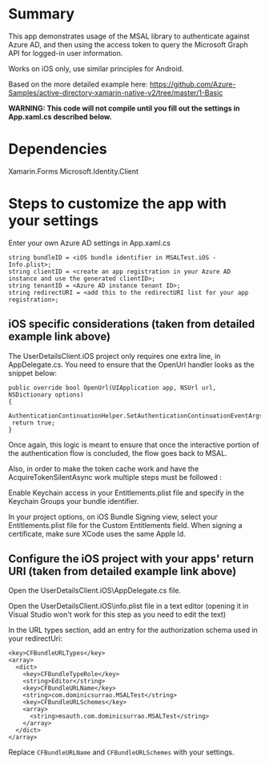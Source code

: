 ﻿# Summary
This app demonstrates usage of the MSAL library to authenticate against Azure AD, and then using the access token to query the Microsoft Graph API for logged-in user information.

Works on iOS only, use similar principles for Android.

Based on the more detailed example here:
https://github.com/Azure-Samples/active-directory-xamarin-native-v2/tree/master/1-Basic

**WARNING: This code will not compile until you fill out the settings in App.xaml.cs described below.**

# Dependencies
Xamarin.Forms
Microsoft.Identity.Client

# Steps to customize the app with your settings
Enter your own Azure AD settings in App.xaml.cs
```
string bundleID = <iOS bundle identifier in MSALTest.iOS - Info.plist>;
string clientID = <create an app registration in your Azure AD instance and use the generated clientID>;
string tenantID = <Azure AD instance tenant ID>;
string redirectURI = <add this to the redirectURI list for your app registration>;
```

## iOS specific considerations (taken from detailed example link above)

The UserDetailsClient.iOS project only requires one extra line, in AppDelegate.cs. You need to ensure that the OpenUrl handler looks as the snippet below:
```
public override bool OpenUrl(UIApplication app, NSUrl url, NSDictionary options)
{
 AuthenticationContinuationHelper.SetAuthenticationContinuationEventArgs(url);
 return true;
}
```

Once again, this logic is meant to ensure that once the interactive portion of the authentication flow is concluded, the flow goes back to MSAL.

Also, in order to make the token cache work and have the AcquireTokenSilentAsync work multiple steps must be followed :

Enable Keychain access in your Entitlements.plist file and specify in the Keychain Groups your bundle identifier.

In your project options, on iOS Bundle Signing view, select your Entitlements.plist file for the Custom Entitlements field.
When signing a certificate, make sure XCode uses the same Apple Id.

## Configure the iOS project with your apps' return URI (taken from detailed example link above)

Open the UserDetailsClient.iOS\AppDelegate.cs file.

Open the UserDetailsClient.iOS\info.plist file in a text editor (opening it in Visual Studio won't work for this step as you need to edit the text)

In the URL types section, add an entry for the authorization schema used in your redirectUri:

```
<key>CFBundleURLTypes</key>
<array>
  <dict>
    <key>CFBundleTypeRole</key>
    <string>Editor</string>
    <key>CFBundleURLName</key>
    <string>com.dominicsurrao.MSALTest</string>
    <key>CFBundleURLSchemes</key>
    <array>
      <string>msauth.com.dominicsurrao.MSALTest</string>
    </array>
  </dict>
</array>
```

Replace `CFBundleURLName` and `CFBundleURLSchemes` with your settings.
